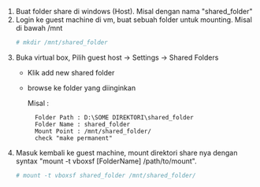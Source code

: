1. Buat folder share di windows (Host). Misal dengan nama "shared_folder"
2. Login ke guest machine di vm, buat sebuah folder untuk mounting. Misal di bawah /mnt
	```bash
	# mkdir /mnt/shared_folder
	```
3. Buka virtual box, Pilih guest host -> Settings -> Shared Folders
	- Klik add new shared folder
	- browse ke folder yang diinginkan
	
		Misal : 
            
			Folder Path : D:\SOME DIREKTORI\shared_folder
            Folder Name : shared_folder
            Mount Point : /mnt/shared_folder/
            check "make permanent"
			
4. Masuk kembali ke guest machine, mount direktori share nya dengan syntax "mount -t vboxsf [FolderName] /path/to/mount".
	```bash
	# mount -t vboxsf shared_folder /mnt/shared_folder/
	```